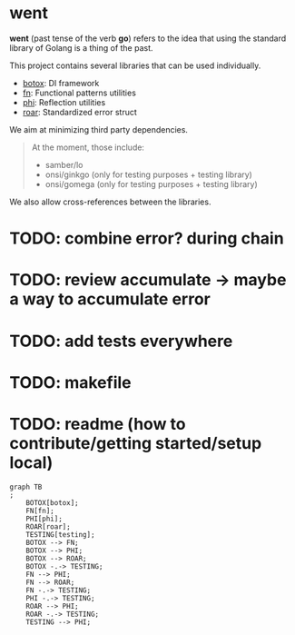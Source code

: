 # went

**went** (past tense of the verb **go**) refers to the idea that using the
standard library of Golang is a thing of the past.

This project contains several libraries that can be used individually.

- [botox](./botox/README.md): DI framework
- [fn](./fn/README.md): Functional patterns utilities
- [phi](./phi/README.md): Reflection utilities
- [roar](./roar/README.md): Standardized error struct

We aim at minimizing third party dependencies.

> At the moment, those include:
> - samber/lo
> - onsi/ginkgo (only for testing purposes + testing library)
> - onsi/gomega (only for testing purposes + testing library)

We also allow cross-references between the libraries.


# TODO: combine error? during chain

# TODO: review accumulate -> maybe a way to accumulate error

# TODO: add tests everywhere

# TODO: makefile

# TODO: readme (how to contribute/getting started/setup local)

```mermaid
graph TB
;
    BOTOX[botox];
    FN[fn];
    PHI[phi];
    ROAR[roar];
    TESTING[testing];
    BOTOX --> FN;
    BOTOX --> PHI;
    BOTOX --> ROAR;
    BOTOX -.-> TESTING;
    FN --> PHI;
    FN --> ROAR;
    FN -.-> TESTING;
    PHI -.-> TESTING;
    ROAR --> PHI;
    ROAR -.-> TESTING;
    TESTING --> PHI;
```
